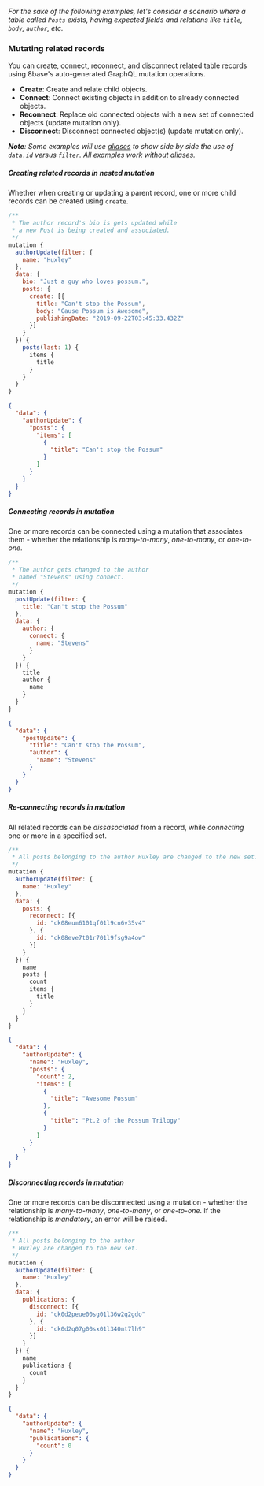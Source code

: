 *For the sake of the following examples, let's consider a scenario where a table called `Posts` exists, having expected fields and relations like `title`, `body`, `author`, etc.*

### Mutating related records
You can create, connect, reconnect, and disconnect related table records using 8base's auto-generated GraphQL mutation operations.

* **Create**: Create and relate child objects.
* **Connect**: Connect existing objects in addition to already connected objects.
* **Reconnect**: Replace old connected objects with a new set of connected objects (update mutation only).
* **Disconnect**: Disconnect connected object(s) (update mutation only).

***Note**: Some examples will use [aliases](./) to show side by side the use of `data.id` versus `filter`. All examples work without aliases.*

##### Creating related records in nested mutation
Whether when creating or updating a parent record, one or more child records can be created using `create`.


```javascript
/**
 * The author record's bio is gets updated while 
 * a new Post is being created and associated.
 */
mutation {
  authorUpdate(filter: {
    name: "Huxley"
  },
  data: {
    bio: "Just a guy who loves possum.",
    posts: {
      create: [{
        title: "Can't stop the Possum",
        body: "Cause Possum is Awesome",
        publishingDate: "2019-09-22T03:45:33.432Z"
      }]
    }
  }) {
    posts(last: 1) {
      items {
        title
      }
    }
  }
}
```


```json
{
  "data": {
    "authorUpdate": {
      "posts": {
        "items": [
          {
            "title": "Can't stop the Possum"
          }
        ]
      }
    }
  }
}
```



##### Connecting records in mutation
One or more records can be connected using a mutation that associates them - whether the relationship is *many-to-many*, *one-to-many*, or *one-to-one*.


```javascript
/**
 * The author gets changed to the author 
 * named "Stevens" using connect.
 */
mutation {
  postUpdate(filter: {
    title: "Can't stop the Possum"
  },
  data: {
    author: {
      connect: {
        name: "Stevens"
      }
    }
  }) {
    title
    author {
      name
    }
  }
}
```


```json
{
  "data": {
    "postUpdate": {
      "title": "Can't stop the Possum",
      "author": {
        "name": "Stevens"
      }
    }
  }
}
```



##### Re-connecting records in mutation
All related records can be *dissasociated* from a record, while *connecting* one or more in a specified set.


```javascript
/**
 * All posts belonging to the author Huxley are changed to the new set.
 */
mutation {
  authorUpdate(filter: {
    name: "Huxley"
  },
  data: {
    posts: {
      reconnect: [{
        id: "ck08eum6101qf01l9cn6v35v4"
      }, {
        id: "ck08eve7t01r701l9fsg9a4ow"
      }]
    }
  }) {
    name
    posts {
      count
      items {
        title
      }
    }
  }
}
```


```json
{
  "data": {
    "authorUpdate": {
      "name": "Huxley",
      "posts": {
        "count": 2,
        "items": [
          {
            "title": "Awesome Possum"
          },
          {
            "title": "Pt.2 of the Possum Trilogy"
          }
        ]
      }
    }
  }
}
```



##### Disconnecting records in mutation
One or more records can be disconnected using a mutation - whether the relationship is *many-to-many*, *one-to-many*, or *one-to-one*. If the relationship is *mandatory*, an error will be raised.


```javascript
/**
 * All posts belonging to the author 
 * Huxley are changed to the new set.
 */
mutation {
  authorUpdate(filter: {
    name: "Huxley"
  },
  data: {
    publications: {
      disconnect: [{
        id: "ck0d2peue00sg01l36w2q2gdo"
      }, {
        id: "ck0d2q07g00sx01l340mt7lh9"
      }]
    }
  }) {
    name
    publications {
      count
    }
  }
}
```


```json
{
  "data": {
    "authorUpdate": {
      "name": "Huxley",
      "publications": {
        "count": 0
      }
    }
  }
}
```



